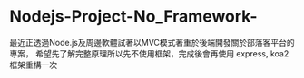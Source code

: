 # Nodejs-Project-No_Framework-
最近正透過Node.js及周邊軟體試著以MVC模式著重於後端開發關於部落客平台的專案，
希望先了解完整原理所以先不使用框架，完成後會再使用 express, koa2 框架重構一次
